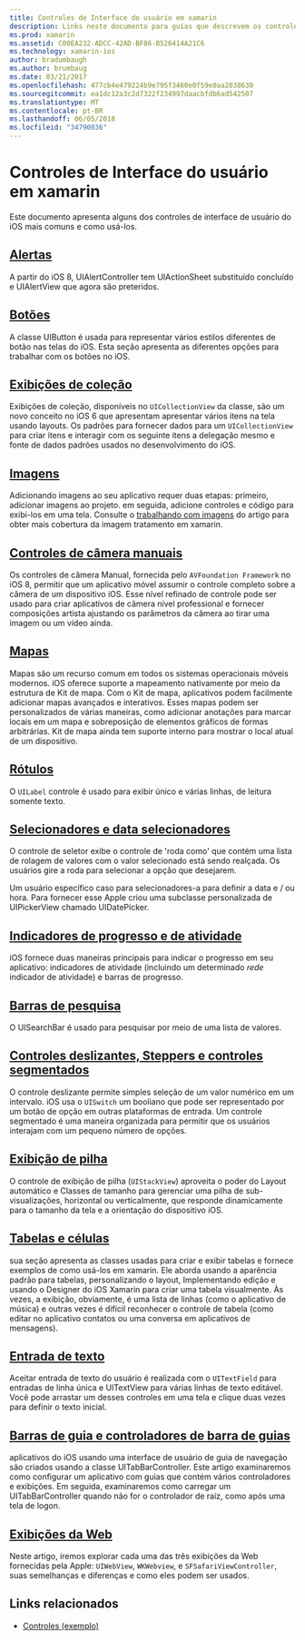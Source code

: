 ```yaml
---
title: Controles de Interface do usuário em xamarin
description: Links neste documento para guias que descrevem os controles do vários interface de usuário de iOS disponíveis para desenvolvedores do xamarin. O conteúdo vinculado discute alertas, botões, exibições de coleção, imagens, controles de câmera manual, mapas, rótulos, selecionadores, selecionadores e muito mais.
ms.prod: xamarin
ms.assetid: C00EA232-ADCC-42AD-BF86-B526414A21C6
ms.technology: xamarin-ios
author: bradumbaugh
ms.author: brumbaug
ms.date: 03/21/2017
ms.openlocfilehash: 477cb4e479224b9e795f3460e0f59e0aa2038630
ms.sourcegitcommit: ea1dc12a3c2d7322f234997daacbfdb6ad542507
ms.translationtype: MT
ms.contentlocale: pt-BR
ms.lasthandoff: 06/05/2018
ms.locfileid: "34790036"
---
```

# <a name="user-interface-controls-in-xamarinios"></a>Controles de Interface do usuário em xamarin

Este documento apresenta alguns dos controles de interface de usuário do iOS mais comuns e como usá-los.

## <a name="alertsalertsmd"></a>[Alertas](alerts.md)

A partir do iOS 8, UIAlertController tem UIActionSheet substituído concluído e UIAlertView que agora são preteridos.

## <a name="buttonsbuttonsmd"></a>[Botões](buttons.md)

A classe UIButton é usada para representar vários estilos diferentes de botão nas telas do iOS. Esta seção apresenta as diferentes opções para trabalhar com os botões no iOS.

## <a name="collection-viewsuicollectionviewmd"></a>[Exibições de coleção](uicollectionview.md)

Exibições de coleção, disponíveis no `UICollectionView` da classe, são um novo conceito no iOS 6 que apresentam apresentar vários itens na tela usando layouts. Os padrões para fornecer dados para um `UICollectionView` para criar itens e interagir com os seguinte itens a delegação mesmo e fonte de dados padrões usados no desenvolvimento do iOS.

## <a name="imagesimagemd"></a>[Imagens](image.md)

Adicionando imagens ao seu aplicativo requer duas etapas: primeiro, adicionar imagens ao projeto. em seguida, adicione controles e código para exibi-los em uma tela. Consulte o [trabalhando com imagens](~/ios/app-fundamentals/images-icons/index.md) do artigo para obter mais cobertura da imagem tratamento em xamarin.

## <a name="manual-camera-controlsintro-to-manual-camera-controlsmd"></a>[Controles de câmera manuais](intro-to-manual-camera-controls.md)

Os controles de câmera Manual, fornecida pelo `AVFoundation Framework` no iOS 8, permitir que um aplicativo móvel assumir o controle completo sobre a câmera de um dispositivo iOS. Esse nível refinado de controle pode ser usado para criar aplicativos de câmera nível professional e fornecer composições artista ajustando os parâmetros da câmera ao tirar uma imagem ou um vídeo ainda.

## <a name="mapsios-mapsindexmd"></a>[Mapas](ios-maps/index.md)

Mapas são um recurso comum em todos os sistemas operacionais móveis modernos. iOS oferece suporte a mapeamento nativamente por meio da estrutura de Kit de mapa. Com o Kit de mapa, aplicativos podem facilmente adicionar mapas avançados e interativos. Esses mapas podem ser personalizados de várias maneiras, como adicionar anotações para marcar locais em um mapa e sobreposição de elementos gráficos de formas arbitrárias. Kit de mapa ainda tem suporte interno para mostrar o local atual de um dispositivo.

## <a name="labelslabelsmd"></a>[Rótulos](labels.md)

O `UILabel` controle é usado para exibir único e várias linhas, de leitura somente texto.

## <a name="pickers-and-date-pickerspickermd"></a>[Selecionadores e data selecionadores](picker.md)

O controle de seletor exibe o controle de 'roda como' que contém uma lista de rolagem de valores com o valor selecionado está sendo realçada. Os usuários gire a roda para selecionar a opção que desejarem.

Um usuário específico caso para selecionadores-a para definir a data e / ou hora. Para fornecer esse Apple criou uma subclasse personalizada de UIPickerView chamado UIDatePicker.

## <a name="progress-and-activity-indicatorsprogress-activity-indicatormd"></a>[Indicadores de progresso e de atividade](progress-activity-indicator.md)

iOS fornece duas maneiras principais para indicar o progresso em seu aplicativo: indicadores de atividade (incluindo um determinado _rede_ indicador de atividade) e barras de progresso.

## <a name="search-barssearchbarmd"></a>[Barras de pesquisa](searchbar.md)

O UISearchBar é usado para pesquisar por meio de uma lista de valores. 

## <a name="sliders-steppers-and-segmented-controlsslider-switch-segmented-controlsmd"></a>[Controles deslizantes, Steppers e controles segmentados](slider-switch-segmented-controls.md)

O controle deslizante permite simples seleção de um valor numérico em um intervalo. iOS usa o `UISwitch` um booliano que pode ser representado por um botão de opção em outras plataformas de entrada. Um controle segmentado é uma maneira organizada para permitir que os usuários interajam com um pequeno número de opções.

## <a name="stack-viewuistackviewmd"></a>[Exibição de pilha](uistackview.md)

O controle de exibição de pilha (`UIStackView`) aproveita o poder do Layout automático e Classes de tamanho para gerenciar uma pilha de sub-visualizações, horizontal ou verticalmente, que responde dinamicamente para o tamanho da tela e a orientação do dispositivo iOS.

## <a name="tables-and-cellstablesindexmd"></a>[Tabelas e células](tables/index.md)

sua seção apresenta as classes usadas para criar e exibir tabelas e fornece exemplos de como usá-los em xamarin. Ele aborda usando a aparência padrão para tabelas, personalizando o layout, Implementando edição e usando o Designer do iOS Xamarin para criar uma tabela visualmente. Às vezes, a exibição, obviamente, é uma lista de linhas (como o aplicativo de música) e outras vezes é difícil reconhecer o controle de tabela (como editar no aplicativo contatos ou uma conversa em aplicativos de mensagens).

## <a name="text-inputtext-inputmd"></a>[Entrada de texto](text-input.md)

Aceitar entrada de texto do usuário é realizada com o `UITextField` para entradas de linha única e UITextView para várias linhas de texto editável. Você pode arrastar um desses controles em uma tela e clique duas vezes para definir o texto inicial.

## <a name="tab-bars-and-tab-bar-controllerscreating-tabbed-applicationsmd"></a>[Barras de guia e controladores de barra de guias](creating-tabbed-applications.md)

aplicativos do iOS usando uma interface de usuário de guia de navegação são criados usando a classe UITabBarController. Este artigo examinaremos como configurar um aplicativo com guias que contém vários controladores e exibições. Em seguida, examinaremos como carregar um UITabBarController quando não for o controlador de raiz, como após uma tela de logon.

## <a name="web-viewsuiwebviewmd"></a>[Exibições da Web](uiwebview.md)

Neste artigo, iremos explorar cada uma das três exibições da Web fornecidas pela Apple: `UIWebView`, `WKWebview`, e `SFSafariViewController`, suas semelhanças e diferenças e como eles podem ser usados.

## <a name="related-links"></a>Links relacionados

- [Controles (exemplo)](https://developer.xamarin.com/samples/Controls/)
